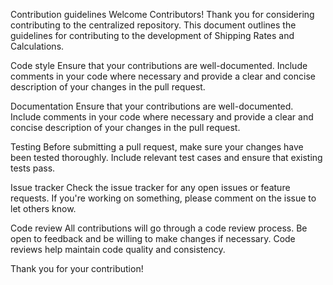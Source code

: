Contribution guidelines
Welcome Contributors!
Thank you for considering contributing to the centralized repository. This document outlines the guidelines for contributing to the development of Shipping Rates and Calculations.

Code style
Ensure that your contributions are well-documented. Include comments in your code where necessary and provide a clear and concise description of your changes in the pull request.

Documentation
Ensure that your contributions are well-documented. Include comments in your code where necessary and provide a clear and concise description of your changes in the pull request.

Testing
Before submitting a pull request, make sure your changes have been tested thoroughly. Include relevant test cases and ensure that existing tests pass.

Issue tracker
Check the issue tracker for any open issues or feature requests. If you're working on something, please comment on the issue to let others know.

Code review
All contributions will go through a code review process. Be open to feedback and be willing to make changes if necessary. Code reviews help maintain code quality and consistency.

Thank you for your contribution!


